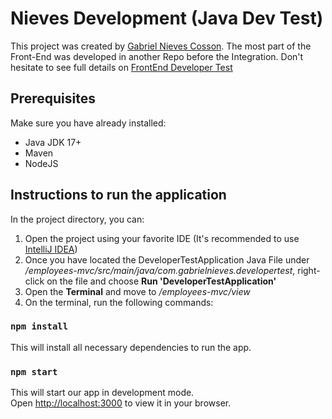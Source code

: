 # Nieves Development (Java Dev Test)

This project was created by [Gabriel Nieves Cosson](https://github.com/gabrielcosson).
The most part of the Front-End was developed in another Repo before the Integration. Don't hesitate to see full details on [FrontEnd Developer Test](https://github.com/gabrielcosson/frontend-developer-test)

## Prerequisites
Make sure you have already installed:
* Java JDK 17+
* Maven
* NodeJS



## Instructions to run the application

In the project directory, you can:

1. Open the project using your favorite IDE (It's recommended to use [IntelliJ IDEA](https://www.jetbrains.com/idea/download/?section=windows))
2. Once you have located the DeveloperTestApplication Java File under <i>/employees-mvc/src/main/java/com.gabrielnieves.developertest</i>, right-click on the file and choose <b>Run 'DeveloperTestApplication'</b>
3. Open the <b>Terminal</b> and move to <i>/employees-mvc/view</i>
4. On the terminal, run the following commands:
### `npm install`
This will install all necessary dependencies to run the app.

### `npm start`
This will start our app in development mode.\
Open [http://localhost:3000](http://localhost:3000) to view it in your browser.
